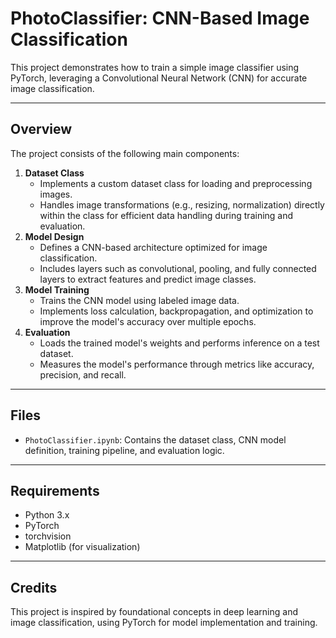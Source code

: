 <h1>PhotoClassifier: CNN-Based Image Classification</h1>
    <p>
        This project demonstrates how to train a simple image classifier using PyTorch, leveraging a 
        Convolutional Neural Network (CNN) for accurate image classification.
    </p>
    <hr>
    <h2>Overview</h2>
    <p>The project consists of the following main components:</p>
    <ol>
        <li>
            <strong>Dataset Class</strong>
            <ul>
                <li>Implements a custom dataset class for loading and preprocessing images.</li>
                <li>Handles image transformations (e.g., resizing, normalization) directly within the class for efficient data handling during training and evaluation.</li>
            </ul>
        </li>
        <li>
            <strong>Model Design</strong>
            <ul>
                <li>Defines a CNN-based architecture optimized for image classification.</li>
                <li>Includes layers such as convolutional, pooling, and fully connected layers to extract features and predict image classes.</li>
            </ul>
        </li>
        <li>
            <strong>Model Training</strong>
            <ul>
                <li>Trains the CNN model using labeled image data.</li>
                <li>Implements loss calculation, backpropagation, and optimization to improve the model's accuracy over multiple epochs.</li>
            </ul>
        </li>
        <li>
            <strong>Evaluation</strong>
            <ul>
                <li>Loads the trained model's weights and performs inference on a test dataset.</li>
                <li>Measures the model's performance through metrics like accuracy, precision, and recall.</li>
            </ul>
        </li>
    </ol>
    <hr>
    <h2>Files</h2>
    <ul>
        <li><code>PhotoClassifier.ipynb</code>: Contains the dataset class, CNN model definition, training pipeline, and evaluation logic.</li>
    </ul>
    <hr>
    <h2>Requirements</h2>
    <ul>
        <li>Python 3.x</li>
        <li>PyTorch</li>
        <li>torchvision</li>
        <li>Matplotlib (for visualization)</li>
    </ul>
    <hr>
    <h2>Credits</h2>
    <p>
        This project is inspired by foundational concepts in deep learning and image classification, 
        using PyTorch for model implementation and training.
    </p>
